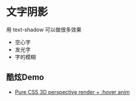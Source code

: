 # 文字阴影
用 text-shadow 可以做很多效果
* 空心字
* 发光字
* 字的模糊

## 酷炫Demo
* [Pure CSS 3D perspective render + :hover anim](http://codepen.io/rgg/pen/dPQmZa)
